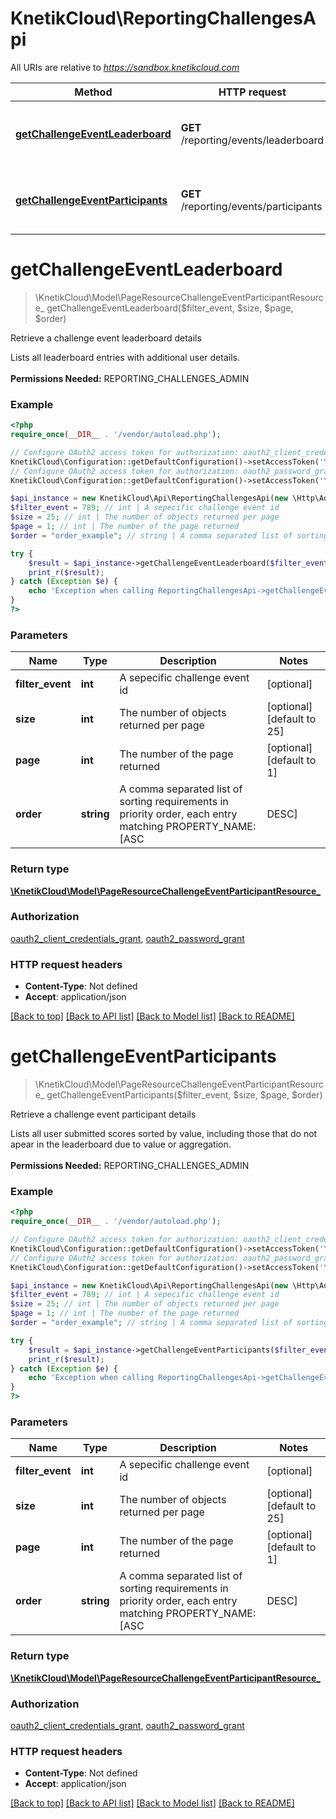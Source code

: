 # KnetikCloud\ReportingChallengesApi

All URIs are relative to *https://sandbox.knetikcloud.com*

Method | HTTP request | Description
------------- | ------------- | -------------
[**getChallengeEventLeaderboard**](ReportingChallengesApi.md#getChallengeEventLeaderboard) | **GET** /reporting/events/leaderboard | Retrieve a challenge event leaderboard details
[**getChallengeEventParticipants**](ReportingChallengesApi.md#getChallengeEventParticipants) | **GET** /reporting/events/participants | Retrieve a challenge event participant details


# **getChallengeEventLeaderboard**
> \KnetikCloud\Model\PageResourceChallengeEventParticipantResource_ getChallengeEventLeaderboard($filter_event, $size, $page, $order)

Retrieve a challenge event leaderboard details

Lists all leaderboard entries with additional user details. <br><br><b>Permissions Needed:</b> REPORTING_CHALLENGES_ADMIN

### Example
```php
<?php
require_once(__DIR__ . '/vendor/autoload.php');

// Configure OAuth2 access token for authorization: oauth2_client_credentials_grant
KnetikCloud\Configuration::getDefaultConfiguration()->setAccessToken('YOUR_ACCESS_TOKEN');
// Configure OAuth2 access token for authorization: oauth2_password_grant
KnetikCloud\Configuration::getDefaultConfiguration()->setAccessToken('YOUR_ACCESS_TOKEN');

$api_instance = new KnetikCloud\Api\ReportingChallengesApi(new \Http\Adapter\Guzzle6\Client());
$filter_event = 789; // int | A sepecific challenge event id
$size = 25; // int | The number of objects returned per page
$page = 1; // int | The number of the page returned
$order = "order_example"; // string | A comma separated list of sorting requirements in priority order, each entry matching PROPERTY_NAME:[ASC|DESC]

try {
    $result = $api_instance->getChallengeEventLeaderboard($filter_event, $size, $page, $order);
    print_r($result);
} catch (Exception $e) {
    echo 'Exception when calling ReportingChallengesApi->getChallengeEventLeaderboard: ', $e->getMessage(), PHP_EOL;
}
?>
```

### Parameters

Name | Type | Description  | Notes
------------- | ------------- | ------------- | -------------
 **filter_event** | **int**| A sepecific challenge event id | [optional]
 **size** | **int**| The number of objects returned per page | [optional] [default to 25]
 **page** | **int**| The number of the page returned | [optional] [default to 1]
 **order** | **string**| A comma separated list of sorting requirements in priority order, each entry matching PROPERTY_NAME:[ASC|DESC] | [optional]

### Return type

[**\KnetikCloud\Model\PageResourceChallengeEventParticipantResource_**](../Model/PageResourceChallengeEventParticipantResource_.md)

### Authorization

[oauth2_client_credentials_grant](../../README.md#oauth2_client_credentials_grant), [oauth2_password_grant](../../README.md#oauth2_password_grant)

### HTTP request headers

 - **Content-Type**: Not defined
 - **Accept**: application/json

[[Back to top]](#) [[Back to API list]](../../README.md#documentation-for-api-endpoints) [[Back to Model list]](../../README.md#documentation-for-models) [[Back to README]](../../README.md)

# **getChallengeEventParticipants**
> \KnetikCloud\Model\PageResourceChallengeEventParticipantResource_ getChallengeEventParticipants($filter_event, $size, $page, $order)

Retrieve a challenge event participant details

Lists all user submitted scores sorted by value, including those that do not apear in the leaderboard due to value or aggregation. <br><br><b>Permissions Needed:</b> REPORTING_CHALLENGES_ADMIN

### Example
```php
<?php
require_once(__DIR__ . '/vendor/autoload.php');

// Configure OAuth2 access token for authorization: oauth2_client_credentials_grant
KnetikCloud\Configuration::getDefaultConfiguration()->setAccessToken('YOUR_ACCESS_TOKEN');
// Configure OAuth2 access token for authorization: oauth2_password_grant
KnetikCloud\Configuration::getDefaultConfiguration()->setAccessToken('YOUR_ACCESS_TOKEN');

$api_instance = new KnetikCloud\Api\ReportingChallengesApi(new \Http\Adapter\Guzzle6\Client());
$filter_event = 789; // int | A sepecific challenge event id
$size = 25; // int | The number of objects returned per page
$page = 1; // int | The number of the page returned
$order = "order_example"; // string | A comma separated list of sorting requirements in priority order, each entry matching PROPERTY_NAME:[ASC|DESC]

try {
    $result = $api_instance->getChallengeEventParticipants($filter_event, $size, $page, $order);
    print_r($result);
} catch (Exception $e) {
    echo 'Exception when calling ReportingChallengesApi->getChallengeEventParticipants: ', $e->getMessage(), PHP_EOL;
}
?>
```

### Parameters

Name | Type | Description  | Notes
------------- | ------------- | ------------- | -------------
 **filter_event** | **int**| A sepecific challenge event id | [optional]
 **size** | **int**| The number of objects returned per page | [optional] [default to 25]
 **page** | **int**| The number of the page returned | [optional] [default to 1]
 **order** | **string**| A comma separated list of sorting requirements in priority order, each entry matching PROPERTY_NAME:[ASC|DESC] | [optional]

### Return type

[**\KnetikCloud\Model\PageResourceChallengeEventParticipantResource_**](../Model/PageResourceChallengeEventParticipantResource_.md)

### Authorization

[oauth2_client_credentials_grant](../../README.md#oauth2_client_credentials_grant), [oauth2_password_grant](../../README.md#oauth2_password_grant)

### HTTP request headers

 - **Content-Type**: Not defined
 - **Accept**: application/json

[[Back to top]](#) [[Back to API list]](../../README.md#documentation-for-api-endpoints) [[Back to Model list]](../../README.md#documentation-for-models) [[Back to README]](../../README.md)

